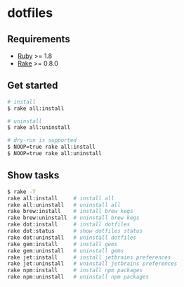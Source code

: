 # dotfiles

## Requirements

- [Ruby](https://www.ruby-lang.org/) >= 1.8
- [Rake](http://docs.seattlerb.org/rake/) >= 0.8.0

## Get started

```bash
# install 
$ rake all:install

# uninstall
$ rake all:uninstall

# dry-run is supported
$ NOOP=true rake all:install
$ NOOP=true rake all:uninstall
```

## Show tasks

```bash
$ rake -T
rake all:install     # install all
rake all:uninstall   # uninstall all
rake brew:install    # install brew kegs
rake brew:uninstall  # uninstall brew kegs
rake dot:install     # install dotfiles
rake dot:status      # show dotfiles status
rake dot:uninstall   # uninstall dotfiles
rake gem:install     # install gems
rake gem:uninstall   # uninstall gems
rake jet:install     # install jetbrains preferences
rake jet:uninstall   # uninstall jetbrains preferences
rake npm:install     # install npm packages
rake npm:uninstall   # uninstall npm packages
```

